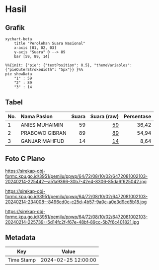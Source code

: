 # Hasil

## Grafik

```mermaid
xychart-beta
    title "Perolehan Suara Nasional"
    x-axis [01, 02, 03]
    y-axis "Suara" 0 --> 89
    bar [59, 89, 14]
```

```mermaid
%%{init: {"pie": {"textPosition": 0.5}, "themeVariables": {"pieOuterStrokeWidth": "5px"}} }%%
pie showData
    "1" : 59
    "2" : 89
    "3" : 14
```

## Tabel

| No. | Nama Paslon    | Suara | Suara (raw) | Persentase |
|:--- |:-------------- | -----:| -----------:| ----------:|
| 1   | ANIES MUHAIMIN | 59    | [59][p-1]   | 36,42      |
| 2   | PRABOWO GIBRAN | 89    | [89][p-2]   | 54,94      |
| 3   | GANJAR MAHFUD  | 14    | [14][p-3]   | 8,64       |


[p-1]: https://github.com/gigit-pemilu/pemilu-2024/blob/main/pilpres/hitung-suara/sub/64-kalimantan-timur/sub/72-kota-samarinda/sub/08-sungai-pinang/sub/1002-sungai-pinang-dalam/sub/103-tps/sub/paslon-1.txt
[p-2]: https://github.com/gigit-pemilu/pemilu-2024/blob/main/pilpres/hitung-suara/sub/64-kalimantan-timur/sub/72-kota-samarinda/sub/08-sungai-pinang/sub/1002-sungai-pinang-dalam/sub/103-tps/sub/paslon-2.txt
[p-3]: https://github.com/gigit-pemilu/pemilu-2024/blob/main/pilpres/hitung-suara/sub/64-kalimantan-timur/sub/72-kota-samarinda/sub/08-sungai-pinang/sub/1002-sungai-pinang-dalam/sub/103-tps/sub/paslon-3.txt

## Foto C Plano

https://sirekap-obj-formc.kpu.go.id/3951/pemilu/ppwp/64/72/08/10/02/6472081002103-20240214-225442--a51a9366-30b7-42e4-8306-85da6f625042.jpg

https://sirekap-obj-formc.kpu.go.id/3951/pemilu/ppwp/64/72/08/10/02/6472081002103-20240214-234008--8496cd0c-c25d-4b57-9a0c-a0e3d9cd5b18.jpg

https://sirekap-obj-formc.kpu.go.id/3951/pemilu/ppwp/64/72/08/10/02/6472081002103-20240214-225739--5d14fc2f-f67e-48bf-89cc-5b7f6c401821.jpg


## Metadata

| Key        | Value               |
| ---------- | ------------------- |
| Time Stamp | 2024-02-25 12:00:00 |



